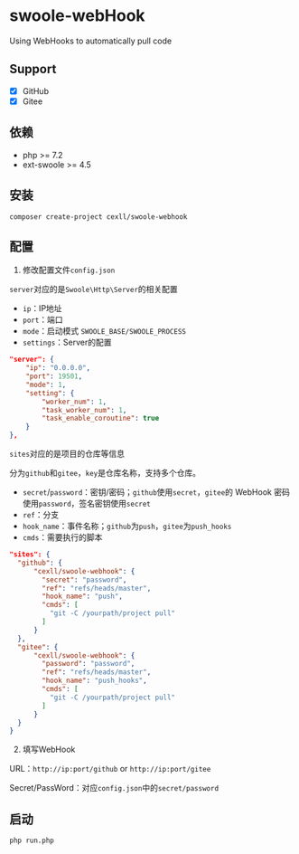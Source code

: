# swoole-webHook



Using WebHooks to automatically pull code

## Support

* [x] GitHub
* [x] Gitee

## 依赖

* php >= 7.2
* ext-swoole >= 4.5

## 安装

```shell
composer create-project cexll/swoole-webhook
```

## 配置

1. 修改配置文件`config.json`

`server`对应的是`Swoole\Http\Server`的相关配置

* `ip`：IP地址
* `port`：端口
* `mode`：启动模式 `SWOOLE_BASE/SWOOLE_PROCESS`
* `settings`：Server的配置


```json
"server": {
    "ip": "0.0.0.0",
    "port": 19501,
    "mode": 1,
    "setting": {
        "worker_num": 1,
        "task_worker_num": 1,
        "task_enable_coroutine": true
    }
},
```

`sites`对应的是项目的仓库等信息

分为`github`和`gitee`，`key`是仓库名称，支持多个仓库。

* `secret`/`password`：密钥/密码；`github`使用`secret`，`gitee`的 WebHook 密码使用`password`，签名密钥使用`secret`
* `ref`：分支
* `hook_name`：事件名称；`github`为`push`，`gitee`为`push_hooks`
* `cmds`：需要执行的脚本

```json
"sites": {
  "github": {
      "cexll/swoole-webhook": {
        "secret": "password",
        "ref": "refs/heads/master",
        "hook_name": "push",
        "cmds": [
          "git -C /yourpath/project pull"
        ]
      }
  },
  "gitee": {
      "cexll/swoole-webhook": {
        "password": "password",
        "ref": "refs/heads/master",
        "hook_name": "push_hooks",
        "cmds": [
          "git -C /yourpath/project pull"
        ]
      }
  }
}
```

2. 填写WebHook

URL：`http://ip:port/github` or `http://ip:port/gitee`

Secret/PassWord：对应`config.json`中的`secret/password`

## 启动

```shell
php run.php
```
